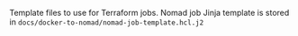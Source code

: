 Template files to use for Terraform jobs. Nomad job Jinja template is stored in `docs/docker-to-nomad/nomad-job-template.hcl.j2`